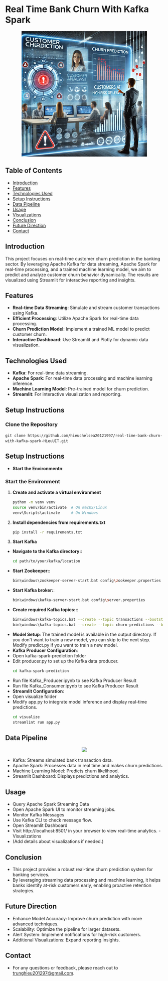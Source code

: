 # Real Time Bank Churn With Kafka Spark

<p align="center">
  <img src="customer_churn_prediction.png" alt="Customer Churn Prediction">
</p>

## Table of Contents
- [Introduction](#introduction)
- [Features](#features)
- [Technologies Used](#technologies-used)
- [Setup Instructions](#setup-instructions)
- [Data Pipeline](#data-pipeline)
- [Usage](#usage)
- [Visualizations](#visualizations)
- [Conclusion](#conclusion)
- [Future Direction](#future-direction)
- [Contact](#contact)

## Introduction
This project focuses on real-time customer churn prediction in the banking sector. By leveraging Apache Kafka for data streaming, Apache Spark for real-time processing, and a trained machine learning model, we aim to predict and analyze customer churn behavior dynamically. The results are visualized using Streamlit for interactive reporting and insights.

## Features
- **Real-time Data Streaming**: Simulate and stream customer transactions using Kafka.  
- **Efficient Processing**: Utilize Apache Spark for real-time data processing.  
- **Churn Prediction Model**: Implement a trained ML model to predict customer churn.  
- **Interactive Dashboard**: Use Streamlit and Plotly for dynamic data visualization.  

## Technologies Used
- **Kafka**: For real-time data streaming.  
- **Apache Spark**: For real-time data processing and machine learning inference.  
- **Machine Learning Model**: Pre-trained model for churn prediction.  
- **Streamlit**: For interactive visualization and reporting.  

## Setup Instructions


### Clone the Repository
`git clone https://github.com/hieuchelsea20121997/real-time-bank-churn-with-kafka-spark-HieuUIT.git`

## Setup Instructions
- **Start the Environmentn**:
### Start the Environment
1. **Create and activate a virtual environment**  
   ```sh
   python -m venv venv
   source venv/bin/activate  # On macOS/Linux
   venv\Scripts\activate     # On Windows
2. **Install dependencies from requirements.txt**
    ```sh
    pip install -r requirements.txt
3. **Start Kafka**
- **Navigate to the Kafka directory:**: 
    ```sh
    cd path/to/your/kafka/location
- **Start Zookeeper:**: 
    ```sh
    bin\windows\zookeeper-server-start.bat config\zookeeper.properties
- **Start Kafka broker:**: 
    ```sh
    bin\windows\kafka-server-start.bat config\server.properties
- **Create required Kafka topics::**: 
    ```sh
    bin\windows\kafka-topics.bat --create --topic transactions --bootstrap-server localhost:9092
    bin\windows\kafka-topics.bat --create --topic churn-predictions --bootstrap-server localhost:9092
- **Model Setup**:
The trained model is available in the output directory. If you don't want to train a new model, you can skip to the next step.
Modify predict.py if you want to train a new model.
- **Kafka Producer Configuration**:
- Open kafka-spark-prediction folder
- Edit producer.py to set up the Kafka data producer.
    ```sh
    cd kafka-spark-prediction
- Run file Kafka_Producer.ipynb to see Kafka Producer Result
- Run file Kafka_Consumer.ipynb to see Kafka Producer Result
- **Streamlit Configuration**:
- Open visualize folder
- Modify app.py to integrate model inference and display real-time predictions.
    ```sh
    cd visualize
    streamlint run app.py

## Data Pipeline

<p align="center">
  <img src="pipeline.jpg" >
</p>

- Kafka: Streams simulated bank transaction data.
- Apache Spark: Processes data in real time and makes churn predictions.
- Machine Learning Model: Predicts churn likelihood.
- Streamlit Dashboard: Displays predictions and analytics.

## Usage
- Query Apache Spark Streaming Data
- Open Apache Spark UI to monitor streaming jobs.
- Monitor Kafka Messages
- Use Kafka CLI to check message flow.
- Open Streamlit Dashboard
- Visit http://localhost:8501/ in your browser to view real-time analytics.
-Visualizations
- (Add details about visualizations if needed.)

## Conclusion
- This project provides a robust real-time churn prediction system for banking services.
- By leveraging streaming data processing and machine learning, it helps banks identify at-risk customers early, enabling proactive retention strategies.

## Future Direction
- Enhance Model Accuracy: Improve churn prediction with more advanced techniques.
- Scalability: Optimize the pipeline for larger datasets.
- Alert System: Implement notifications for high-risk customers.
- Additional Visualizations: Expand reporting insights.
## Contact
- For any questions or feedback, please reach out to trunghieu201297@gmail.com.

